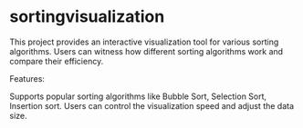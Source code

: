# sortingvisualization
This project provides an interactive visualization tool for various sorting algorithms. Users can witness how different sorting algorithms work and compare their efficiency.

Features:

Supports popular sorting algorithms like Bubble Sort, Selection Sort, Insertion sort.
Users can control the visualization speed and adjust the data size.
